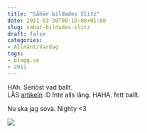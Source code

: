 ```yaml
---
title: "Såhär bildades Slitz"
date: 2011-03-30T00:10:08+01:00
slug: sahar-bildades-slitz
draft: false
categories:
- Allmänt/Vardag
tags:
- blogg.se
- 2011
---
```

HAh. Seriöst vad ballt.  
LÄS [artikeln](http://www.dn.se/kultur-noje/musik/musiktidningen-schlager-blir-bok) :D Inte alls lång. HAHA. fett ballt.  
  
Nu ska jag sova. Nighty <3  
  
![](/assets/images/blogg.se/193596_0x0_140284847.jpg)